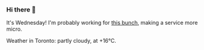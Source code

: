 ### Hi there :wave:

It's Wednesday! I'm probably working for [this bunch](https://github.com/kohofinancial), making a service more micro.

Weather in Toronto: partly cloudy, at +16°C.
